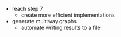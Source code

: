 - reach step 7
    - create more efficient implementations
- generate multiway graphs
    - automate writing results to a file
